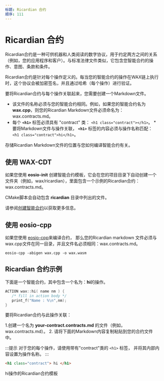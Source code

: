 ```yaml
---
标题: Ricardian 合约
顺序: 111
---
```


# Ricardian 合约

Ricardian合约是一种可供机器和人类阅读的数字协议，用于约定两方之间的关系（例如，您的应用程序和客户）。与标准法律文件类似，它包含您智能合约的操作、意图、条款和条件。 

Ricardian合约是针对每个操作定义的。每当您的智能合约的操作在WAX链上执行时，这个协议会被加密签名，并且通过哈希（每个操作）进行验证。 

要将Ricardian合约与每个操作关联起来，您需要创建一个Markdown文件。 

* 该文件的名称必须与您的智能合约相同。例如，如果您的智能合约名为 **wax.cpp**，则您的Ricardian Markdown文件必须命名为：wax.contracts.md。
* 每个 **```<h1>```** 标签必须具有 "contract" 类： ```<h1 class="contract"></h1>```。
*要将Markdown文件与操作关联， **```<h1>```** 标签的内容必须与操作名称匹配： ```<h1 class="contract">hi</h1>```。

存储Ricardian Markdown文件的位置与您如何编译智能合约有关。

## 使用 WAX-CDT

如果您使用 **eosio-init** 创建智能合约模板，它会在您的项目目录下自动创建一个文件夹（例如，wax/ricardian），里面包含一个示例的Ricardian合约：wax.contracts.md。

CMake脚本会自动包含 **ricardian** 目录中列出的文件。

请参阅[创建智能合约](/build/dapp-development/wax-cdt/cdt_use)以获取更多信息。

## 使用 eosio-cpp

如果您使用 [eosio-cpp](/build/dapp-development/wax-cdt/)来编译合约， 那么您的Ricardian markdown 文件必须与 wax.cpp文件在同一目录，并且文件名必须相同：wax.contracts.md。

```shell
eosio-cpp -abigen wax.cpp -o wax.wasm
```

##  Ricardian 合约示例

下面是一个智能合约，其中包含一个名为：**hi**的操作。

```cpp
ACTION wax::hi( name nm ) {
   /* fill in action body */
   print_f("Name : %\n",nm);
}
```

要将Ricardian合约与此操作关联：

1.创建一个名为 **your-contract.contracts.md** 的文件（例如，wax.contracts.md）。
2. 请将下面的Markdown内容复制粘贴到您的合约文件中。

:::提示
对于您的每个操作，请使用带有"contract"类的 ```<h1>``` 标签， 并将其内部内容设置为操作名称。
:::

```html
<h1 class="contract"> hi </h1> 
```

hi操作的Ricardian合约模板
